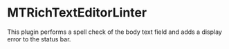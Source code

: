 # MTRichTextEditorLinter

This plugin performs a spell check of the body text field and adds a display error to the status bar.
